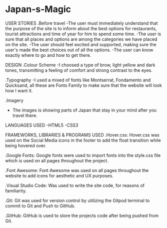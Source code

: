 # Japan-s-Magic
USER STORIES
.Before travel
-The user must immediately understand that the purpose of the site is to inform about the best options for restaurants, tourist attractions and time of year for him to spend some time.
-The user is sure that all places and options are among the categories we have placed on the site.
-The user should feel excited and supported, making sure the user's made the best choices out of all the options.
-The user can know exactly where to go and how to get there.

DESIGN
.Colour Scheme
-I choosed a type of brow, light yellow and dark tones, transmitting a feeling of comfort and strong contrast to the eyes.

.Typography
-I used a mixed of fonts like Montserrat, Fondamento and Quicksand, all these are Fonts Family to make sure that the website will look how I want it.

.Imagery
- The images is showing parts of Japan that stay in your mind after you travel there.

LANGUAGES USED
-HTML5
-CSS3

FRAMEWORKS, LIBRARIES & PROGRAMS USED
.Hover.css:
Hover.css was used on the Social Media icons in the footer to add the float transition while being hovered over.

.Google Fonts:
Google fonts were used to import fonts into the style.css file which is used on all pages throughout the project.

.Font Awesome:
Font Awesome was used on all pages throughout the website to add icons for aesthetic and UX purposes.

.Visual Studio Code:
Was used to write the site code, for reasons of familiarity.

.Git:
Git was used for version control by utilizing the Gitpod terminal to commit to Git and Push to GitHub.

.GitHub:
GitHub is used to store the projects code after being pushed from Git.


